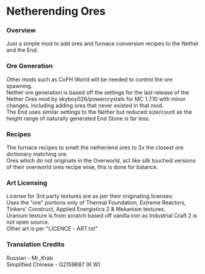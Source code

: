 # Netherending Ores

### Overview
Just a simple mod to add ores and furnace conversion recipes to the Nether and the End.

### Ore Generation
Other mods such as CoFH World will be needed to control the ore spawning.\
Nether ore generation is based off the settings for the last release of the Nether Ores mod by skyboy026/powercrystals for MC 1.7.10 with minor changes, including adding ores that never existed in that mod.\
The End uses similar settings to the Nether but reduced size/count as the height range of naturally generated End Stone is far less.

### Recipes
The furnace recipes to smelt the nether/end ores to 2x the closest ore dictionary matching ore.\
Ores which do not originate in the Overworld, act like silk touched versions of their overworld ores recipe wise, this is done for balance.

### Art Licensing
License for 3rd party textures are as per their originating licenses:\
Uses the "ore" portions only of Thermal Foundation, Extreme Reactors, Tinkers' Construct, Applied Energistics 2 & Mekanism textures.\
Uranium texture is from scratch based off vanilla iron as Industrial Craft 2 is not open source.\
Other art is per "LICENCE - ART.txt"

### Translation Credits
Russian - Mr_Krab\
Simplified Chinese - G2159687 (K W)
